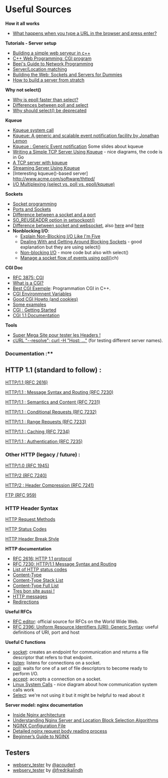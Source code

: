 # Useful Sources

**How it all works**

- [What happens when you type a URL in the browser and press enter?](https://medium.com/@maneesha.wijesinghe1/what-happens-when-you-type-an-url-in-the-browser-and-press-enter-bb0aa2449c1a)

**Tutorials - Server setup**

- [Building a simple web serveur in c++](https://ncona.com/2019/04/building-a-simple-server-with-cpp/)
- [C++ Web Programming: CGI program](https://www.tutorialspoint.com/cplusplus/cpp_web_programming.htm)
- [Beej's Guide to Network Programming](http://beej.us/guide/bgnet/)
- [Server/Location matching](https://www.digitalocean.com/community/tutorials/understanding-nginx-server-and-location-block-selection-algorithms)
- [Building the Web: Sockets and Servers for Dummies](https://levelup.gitconnected.com/building-the-web-sockets-and-servers-for-dummies-886d1595a4f8)
- [How to build a server from stratch](https://medium.com/from-the-scratch/http-server-what-do-you-need-to-know-to-build-a-simple-http-server-from-scratch-d1ef8945e4fa)

 **Why not select()**
- [Why is epoll faster than select?](https://stackoverflow.com/questions/17355593/why-is-epoll-faster-than-select/17355702#:~:text=The%20main%20difference%20between%20epoll,duration%20of%20a%20single%20call)
- [Differences between poll and select](https://stackoverflow.com/questions/970979/what-are-the-differences-between-poll-and-select)  
- [Why should select() be deprecated](https://beesbuzz.biz/code/5739-The-problem-with-select-vs-poll)

**Kqueue**
- [Kqueue system call](https://man.openbsd.org/OpenBSD-5.1/kqueue.2)
- [Kqueue: A generic and scalable event notification facility by Jonathan Lemon](https://people.freebsd.org/~jlemon/papers/kqueue.pdf)
- [Kqueue : Generic Event notification](https://www.slideshare.net/mahendram/kqueue-generic-event-notification) Some slides about kqueue
- [Writing a Simple TCP Server Using Kqueue](https://dev.to/frosnerd/writing-a-simple-tcp-server-using-kqueue-cah) - nice diagrams, the code is in Go
- [A TCP server with kqueue](https://dev.to/frevib/a-tcp-server-with-kqueue-527)
- [Streaming Server Using Kqueue](https://nima101.github.io/kqueue_server)
- [Interesting kqueue()-based server] http://www.acme.com/software/thttpd/
- [I/O Multiplexing (select vs. poll vs. epoll/kqueue)](https://nima101.github.io/io_multiplexing)

**Sockets**
- [Socket programming](https://www.ibm.com/docs/en/i/7.1?topic=communications-socket-programming)
- [Ports and Sockets](http://www.danzig.jct.ac.il/tcp-ip-lab/ibm-tutorial/3376c210.html)
- [Difference between a socket and a port](https://softwareengineering.stackexchange.com/questions/171734/difference-between-a-socket-and-a-port)
- [SO_REUSEADDR option in setsockopt()](https://stackoverflow.com/questions/14388706/how-do-so-reuseaddr-and-so-reuseport-differ)
- [Difference between socket and websocket](https://stackoverflow.com/questions/62483790/difference-between-the-socket-socketio-and-websockets), also [here](https://stackoverflow.com/questions/4973622/difference-between-socket-and-websocket) and [here](https://stackoverflow.com/questions/16945345/differences-between-tcp-sockets-and-web-sockets-one-more-time)
- **Nonblocking I/O**:
  - [Explain Non-Blocking I/O Like I'm Five](https://dev.to/frosnerd/explain-non-blocking-i-o-like-i-m-five-2a5f)
  - [Dealing With and Getting Around Blocking Sockets](http://dwise1.net/pgm/sockets/blocking.html) - good explanation but they are using select()
  - [Non-blocking I/O](https://www.ibm.com/support/knowledgecenter/ssw_ibm_i_72/rzab6/xnonblock.htm) - more code but also with select()
  - [Manage a socket flow of events using poll()](https://www.ibm.com/docs/en/i/7.2?topic=designs-using-poll-instead-select)ch)



**CGI Doc**

- [RFC 3875: CGI](https://www.rfc-editor.org/rfc/rfc3875.pdf)
- [What is a CGI?](https://www.oreilly.com/library/view/cgi-programming-on/9781565921689/04_chapter-01.html)
- [Best CGI Exemple](https://www.fi.muni.cz/usr/jkucera/tic/tic0305.html): Programmation CGI in C++.
- [CGI Environmnent Variables](https://fr.wikipedia.org/wiki/Variables_d%27environnement_CGI)
- [Good CGI Howto (and cookies)](http://www.purplepixie.org/cgi/howto.php)
- [Some examples](https://pub.phyks.me/sdz/sdz/ecrivez-votre-site-web-en-c-avec-la-cgi.html)
- [CGI : Getting Started](http://www.mnuwer.dbasedeveloper.co.uk/dlearn/web/session01.htm)
- [CGI 1.1 Documentation](http://www.wijata.com/cgi/cgispec.html#4.0)

**Tools**

- [Super Mega Site pour tester les Headers !](https://reqbin.com/)
- [cURL "--resolve"; curl -H "Host: ..."](https://sodocumentation.net/curl/topic/10565/name-resolve-curl-tricks) (for testing different server names).



### Documentation :**

## **HTTP 1.1 (standard to follow) :**

[HTTP/1.1 (RFC 2616)](https://www.rfc-editor.org/rfc/rfc2616.html)

[HTTP/1.1 : Message Syntax and Routing (RFC 7230)](https://www.rfc-editor.org/rfc/rfc7230.html)

[HTTP/1.1 : Semantics and Content (RFC 7231)](https://www.rfc-editor.org/rfc/rfc7231.html)

[HTTP/1.1 : Conditional Requests (RFC 7232)](https://www.rfc-editor.org/rfc/rfc7232.html)

[HTTP/1.1 : Range Requests (RFC 7233)](https://www.rfc-editor.org/rfc/rfc7233.html)

[HTTP/1.1 : Caching (RFC 7234)](https://www.rfc-editor.org/rfc/rfc7234.html)

[HTTP/1.1 : Authentication (RFC 7235)](https://www.rfc-editor.org/rfc/rfc7235.html)

### **Other HTTP (legacy / future) :**

[HTTP/1.0 (RFC 1945)](https://www.rfc-editor.org/rfc/rfc1945.html)

[HTTP/2 (RFC 7240)](https://www.rfc-editor.org/rfc/rfc7540.html)

[HTTP/2 : Header Compression (RFC 7241)](https://www.rfc-editor.org/rfc/rfc7541.html)

[FTP (RFC 959)](https://www.rfc-editor.org/rfc/rfc959.html)

### **HTTP Header Syntax**

[HTTP Request Methods](https://en.wikipedia.org/wiki/Hypertext_Transfer_Protocol#Request_methods)

[HTTP Status Codes](https://en.wikipedia.org/wiki/List_of_HTTP_status_codes)

[HTTP Header Break Style](https://stackoverflow.com/questions/5757290/http-header-line-break-style)

**HTTP documentation**

- [RFC 2616: HTTP 1.1 protocol](https://datatracker.ietf.org/doc/html/rfc2616)
- [RFC 7230: HTTP/1.1 Message Syntax and Routing](https://www.rfc-editor.org/rfc/pdfrfc/rfc7230.txt.pdf)
- [List of HTTP status codes](https://en.wikipedia.org/wiki/List_of_HTTP_status_codes)
- [Content-Type](https://docs.microsoft.com/en-us/previous-versions/exchange-server/exchange-10/ms526508(v=exchg.10)?redirectedfrom=MSDN)
- [Content-Type Stack List](https://stackoverflow.com/questions/23714383/what-are-all-the-possible-values-for-http-content-type-header)
- [Content-Type Full List](https://www.iana.org/assignments/media-types/media-types.xhtml)
- [Tres bon site aussi !](https://developer.mozilla.org/fr/docs/Web/HTTP/Status/)
- [HTTP messages](https://developer.mozilla.org/en-US/docs/Web/HTTP/Messages)
- [Redirections](https://developer.mozilla.org/fr/docs/Web/HTTP/Redirections)

**Useful RFCs**

- [RFC editor](https://www.rfc-editor.org/retrieve/): official source for RFCs on the World Wide Web.
- [RFC 2396: Uniform Resource Identifiers (URI): Generic Syntax](https://datatracker.ietf.org/doc/html/rfc2396): useful definitions of URI, port and host

**Useful C functions**

- [socket](https://man7.org/linux/man-pages/man2/socket.2.html): creates an endpoint for communication and returns a file descriptor that refers to that endpoint.
- [listen](https://man7.org/linux/man-pages/man2/listen.2.html): listens for connections on a socket.
- [poll](https://man7.org/linux/man-pages/man2/poll.2.html): waits for one of a set of file descriptors to become ready to perform I/O.
- [accept](https://man7.org/linux/man-pages/man2/accept.2.html): accepts a connection on a socket.
- [Linux System Calls](https://cloudchef.medium.com/linux-system-calls-c2867c7c30c1) - nice diagram about how communication system calls work
- [Select](https://www.lowtek.com/sockets/select.html): we're not using it but it might be helpful to read about it

**Server model: nginx documentation**

- [Inside Nginx architecture](https://www.nginx.com/blog/inside-nginx-how-we-designed-for-performance-scale/)
- [Understanding Nginx Server and Location Block Selection Algorithms](https://www.digitalocean.com/community/tutorials/understanding-nginx-server-and-location-block-selection-algorithms)
- [NGINX Configuration File](http://nginx.org/en/docs/dirindex.html)
- [Detailed nginx request body reading process](https://programmer.help/blogs/detailed-nginx-request-body-reading-process.html)
- [Beginner’s Guide to NGINX](http://nginx.org/en/docs/beginners_guide.html)

## **Testers**

- [webserv_tester](https://github.com/acoudert/webserv_tester) by [@acoudert](https://github.com/acoudert)
- [webserv_tester](https://github.com/fredrikalindh/webserv_tester) by [@fredrikalindh](https://github.com/fredrikalindh)
